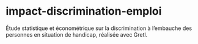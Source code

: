 # impact-discrimination-emploi
Étude statistique et économétrique sur la discrimination à l’embauche des personnes en situation de handicap, réalisée avec Gretl.
